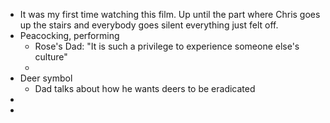 - It was my first time watching this film. Up until the part where Chris goes up the stairs and everybody goes silent everything just felt off.
- Peacocking, performing
	- Rose's Dad: "It is such a privilege to experience someone else's culture"
	-
- Deer symbol
	- Dad talks about how he wants deers to be eradicated
-
-